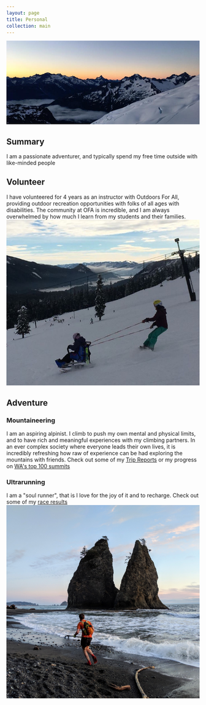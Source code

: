 ```yaml
---
layout: page
title: Personal
collection: main
---
```

![alt text](photos/klawatti_glac.jpg)
## Summary
I am a passionate adventurer, and typically spend my free time outside with like-minded people

## Volunteer
I have volunteered for 4 years as an instructor with Outdoors For All, providing outdoor recreation
opportunities with folks of all ages with disabilities. The community at OFA is incredible, and I am
always overwhelmed by how much I learn from my students and their families.
![alt text](photos/OFA.jpg)

## Adventure
### Mountaineering
I am an aspiring alpinist. I climb to push my own mental and physical limits, and to have rich and meaningful
experiences with my climbing partners. In an ever complex society where everyone leads their own lives, it is 
incredibly refreshing how raw of experience can be had exploring the mountains with friends. Check out some of my
[Trip Reports](http://www.nwhikers.net/forums/search.php?search_id=TR&search_author=rstoddard24) or my progress on 
[WA's top 100 summits](https://peakbagger.com/list.aspx?lid=5003)

### Ultrarunning
I am a "soul runner", that is I love for the joy of it and to recharge. Check out some of my [race results](https://ultrasignup.com/results_participant.aspx?fname=Ryan&lname=Stoddard)
![alt text](photos/running_olympic_coast.jpg)